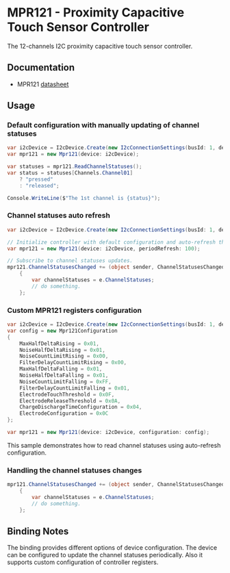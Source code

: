 ﻿# MPR121 - Proximity Capacitive Touch Sensor Controller

The 12-channels I2C proximity capacitive touch sensor controller.

## Documentation

* MPR121 [datasheet](https://www.sparkfun.com/datasheets/Components/MPR121.pdf)

## Usage

### Default configuration with manually updating of channel statuses

```csharp
var i2cDevice = I2cDevice.Create(new I2cConnectionSettings(busId: 1, deviceAddress: Mpr121.DefaultI2cAddress));
var mpr121 = new Mpr121(device: i2cDevice);

var statuses = mpr121.ReadChannelStatuses();
var status = statuses[Channels.Channel01]
    ? "pressed"
    : "released";

Console.WriteLine($"The 1st channel is {status}");
```

### Channel statuses auto refresh

```csharp
var i2cDevice = I2cDevice.Create(new I2cConnectionSettings(busId: 1, deviceAddress: Mpr121.DefaultI2cAddress));

// Initialize controller with default configuration and auto-refresh the channel statuses every 100 ms.
var mpr121 = new Mpr121(device: i2cDevice, periodRefresh: 100);

// Subscribe to channel statuses updates.
mpr121.ChannelStatusesChanged += (object sender, ChannelStatusesChangedEventArgs e) =>
    {
        var channelStatuses = e.ChannelStatuses;
        // do something.
    };
```

### Custom MPR121 registers configuration

```csharp
var i2cDevice = I2cDevice.Create(new I2cConnectionSettings(busId: 1, deviceAddress: Mpr121.DefaultI2cAddress));
var config = new Mpr121Configuration
{
    MaxHalfDeltaRising = 0x01,
    NoiseHalfDeltaRising = 0x01,
    NoiseCountLimitRising = 0x00,
    FilterDelayCountLimitRising = 0x00,
    MaxHalfDeltaFalling = 0x01,
    NoiseHalfDeltaFalling = 0x01,
    NoiseCountLimitFalling = 0xFF,
    FilterDelayCountLimitFalling = 0x01,
    ElectrodeTouchThreshold = 0x0F,
    ElectrodeReleaseThreshold = 0x0A,
    ChargeDischargeTimeConfiguration = 0x04,
    ElectrodeConfiguration = 0x0C
};

var mpr121 = new Mpr121(device: i2cDevice, configuration: config);
```

This sample demonstrates how to read channel statuses using auto-refresh configuration.

### Handling the channel statuses changes

```csharp
mpr121.ChannelStatusesChanged += (object sender, ChannelStatusesChangedEventArgs e) =>
    {
        var channelStatuses = e.ChannelStatuses;
        // do something.
    };
```

## Binding Notes

The binding provides different options of device configuration. The device can be configured to update the channel statuses periodically. Also it supports custom configuration of controller registers.
